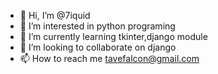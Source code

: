 - 👋 Hi, I’m @7iquid
- 👀 I’m interested in python programing
- 🌱 I’m currently learning tkinter,django module
- 💞️ I’m looking to collaborate on django
- 📫 How to reach me tavefalcon@gmail.com

<!---
7iquid/7iquid is a ✨ special ✨ repository because its `README.md` (this file) appears on your GitHub profile.
You can click the Preview link to take a look at your changes.
--->
